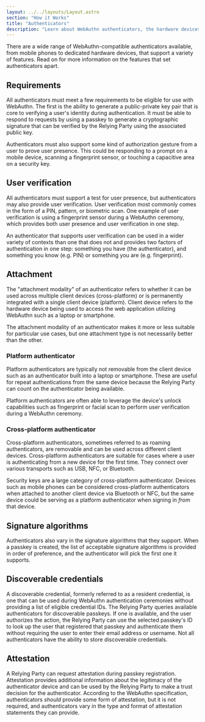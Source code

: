 ```yaml
---
layout: ../../layouts/Layout.astro
section: "How it Works"
title: "Authenticators"
description: "Learn about WebAuthn authenticators, the hardware devices that enable passwordless authentication. Discover the different types of WebAuthn authenticators, their capabilities, how they work, and how they interact with web browsers."
---
```


There are a wide range of WebAuthn-compatible authenticators available, from mobile phones to dedicated hardware devices, that support a variety of features. Read on for more information on the features that set authenticators apart.

## Requirements
All authenticators must meet a few requirements to be eligible for use with WebAuthn. The first is the ability to generate a public-private key pair that is core to verifying a user's identity during authentication. It must be able to respond to requests by using a passkey to generate a cryptographic signature that can be verified by the Relying Party using the associated public key.

Authenticators must also support some kind of authorization gesture from a user to prove user presence. This could be responding to a prompt on a mobile device, scanning a fingerprint sensor, or touching a capacitive area on a security key.

## User verification
All authenticators must support a test for user presence, but authenticators may also provide user verification. User verification most commonly comes in the form of a PIN, pattern, or biometric scan. One example of user verification is using a fingerprint sensor during a WebAuthn ceremony, which provides both user presence and user verification in one step.

An authenticator that supports user verification can be used in a wider variety of contexts than one that does not and provides two factors of authentication in one step: something you have (the authenticator), and something you know (e.g. PIN) or something you are (e.g. fingerprint).

## Attachment
The "attachment modality" of an authenticator refers to whether it can be used across multiple client devices (cross-platform) or is permanently integrated with a single client device (platform). Client device refers to the hardware device being used to access the web application utilizing WebAuthn such as a laptop or smartphone.

The attachment modality of an authenticator makes it more or less suitable for particular use cases, but one attachment type is not necessarily better than the other.

### Platform authenticator
Platform authenticators are typically not removable from the client device such as an authenticator built into a laptop or smartphone. These are useful for repeat authentications from the same device because the Relying Party can count on the authenticator being available.

Platform authenticators are often able to leverage the device's unlock capabilities such as fingerprint or facial scan to perform user verification during a WebAuthn ceremony.

### Cross-platform authenticator
Cross-platform authenticators, sometimes referred to as roaming authenticators, are removable and can be used across different client devices. Cross-platform authenticators are suitable for cases where a user is authenticating from a new device for the first time. They connect over various transports such as USB, NFC, or Bluetooth.

Security keys are a large category of cross-platform authenticator. Devices such as mobile phones can be considered cross-platform authenticators when attached to another client device via Bluetooth or NFC, but the same device could be serving as a platform authenticator when signing in _from_ that device.

## Signature algorithms
Authenticators also vary in the signature algorithms that they support. When a passkey is created, the list of acceptable signature algorithms is provided in order of preference, and the authenticator will pick the first one it supports.

## Discoverable credentials
A discoverable credential, formerly referred to as a resident credential, is one that can be used during WebAuthn authentication ceremonies without providing a list of eligible credential IDs. The Relying Party queries available authenticators for discoverable passkeys. If one is available, and the user authorizes the action, the Relying Party can use the selected passkey's ID to look up the user that registered that passkey and authenticate them without requiring the user to enter their email address or username. Not all authenticators have the ability to store discoverable credentials.

## Attestation
A Relying Party can request attestation during passkey registration. Attestation provides additional information about the legitimacy of the authenticator device and can be used by the Relying Party to make a trust decision for the authenticator. According to the WebAuthn specification, authenticators _should_ provide some form of attestation, but it is not required, and authenticators vary in the type and format of attestation statements they can provide.